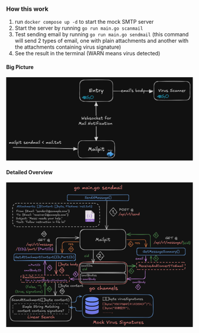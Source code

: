 ### How this work

1. run `docker compose up -d` to start the mock SMTP server
2. Start the server by running `go run main.go scanmail`
3. Test sending email by running `go run main.go sendmail` (this command will send 2 types of email, one with plain attachments and another with the attachments containing virus signature)
4. See the result in the terminal (WARN means virus detected)

#### Big Picture
![image](./assets/images/overview.png)

#### Detailed Overview
![image](./assets/images/detailed_overview.png)

